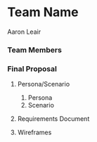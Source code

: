 # Team Name
Aaron Leair
### Team Members

### Final Proposal
1. Persona/Scenario
    1. Persona
    2. Scenario
2. Requirements Document

3. Wireframes






